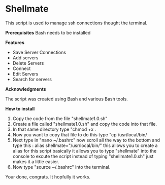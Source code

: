# Shellmate
This script is used to manage ssh connections thought the terminal.

**Prerequisites** 
Bash needs to be installed

**Features**
* Save Server Connections
* Add servers 
* Delete Servers
* Connect
* Edit Servers
* Search for servers

**Acknowledgments**

The script was created using Bash and various Bash tools.

**How to install**

1. Copy the code from the file "shellmate1.0.sh"
2. Create a file called "shellmate1.0.sh" and copy the code into that file. 
3. In that same directory type "chmod +x <name of file>. 
4. Now you want to copy that file to do this type "cp <file name> /usr/local/bin/<file name>
5. Next type in "nano ~/.bashrc" now scroll all the way to the bottom and type this : alias shellmate="/usr/local/bin/<name of file>" this allows you to create a alias for this script basically it allows you to type "shellmate" into the console to excute the script instead of typing "shellmate1.0.sh" just makes it a little easier. 
6. Now type "source ~/.bashrc" into the terminal. 
  
  Your done, congrats. It hopfully it works. 

